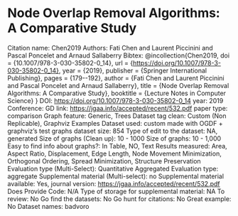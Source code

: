 # Node Overlap Removal Algorithms: A Comparative Study

Citation name: Chen2019
Authors: Fati Chen and Laurent Piccinini and Pascal Poncelet and Arnaud Sallaberry
Bibtex: @incollection{Chen2019,
doi = {10.1007/978-3-030-35802-0_14},
url = {https://doi.org/10.1007/978-3-030-35802-0_14},
year = {2019},
publisher = {Springer International Publishing},
pages = {179--192},
author = {Fati Chen and Laurent Piccinini and Pascal Poncelet and Arnaud Sallaberry},
title = {Node Overlap Removal Algorithms: A Comparative Study},
booktitle = {Lecture Notes in Computer Science}
}
DOI: https://doi.org/10.1007/978-3-030-35802-0_14
year: 2019
Conference: GD
link: https://jgaa.info/accepted/recent/532.pdf
paper type: comparison
Graph feature: Generic, Trees
Dataset tag clean: Custom (Non Replicable), Graphviz Examples
Dataset used: custom made with OGDF + graphviz’s test graphs
dataset size: 854
Type of edit to the dataset: NA, generated
Size of graphs (Clean up): 10 - 1000
Size of graphs: 10 - 1,000
Easy to find info about graphs?: In Table, NO, Text
Results measured: Area, Aspect Ratio, Displacement, Edge Length, Node Movement Minimization, Orthogonal Ordering, Spread Minimization, Structure Preservation
Evaluation type (Multi-Select): Quantitative Aggregated
Evaluation type: aggregate
Supplemental material (Multi-select): no
Supplemental material available: Yes, journal version: https://jgaa.info/accepted/recent/532.pdf
Does Provide Code: N/A
Type of storage for supplemental material: NA
To review: No
Go find the datasets: No
Go hunt for citations: No
Great example: No
Dataset names: badvoro